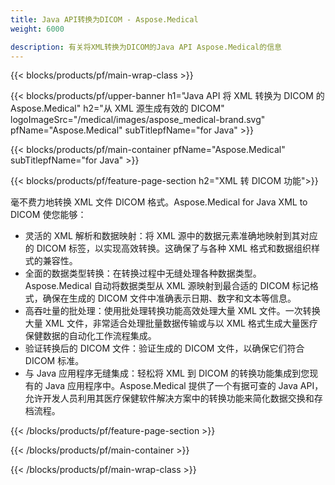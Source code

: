 ```yaml
---
title: Java API转换为DICOM - Aspose.Medical
weight: 6000

description: 有关将XML转换为DICOM的Java API Aspose.Medical的信息
---
```


{{< blocks/products/pf/main-wrap-class >}}

{{< blocks/products/pf/upper-banner h1="Java API 将 XML 转换为 DICOM 的Aspose.Medical" h2="从 XML 源生成有效的 DICOM" logoImageSrc="/medical/images/aspose_medical-brand.svg" pfName="Aspose.Medical" subTitlepfName="for Java" >}}

{{< blocks/products/pf/main-container pfName="Aspose.Medical" subTitlepfName="for Java" >}}

{{< blocks/products/pf/feature-page-section h2="XML 转 DICOM 功能">}}

<p>毫不费力地转换 XML 文件 DICOM 格式。Aspose.Medical for Java XML to DICOM 使您能够：</p>

<ul>
<li>灵活的 XML 解析和数据映射：将 XML 源中的数据元素准确地映射到其对应的 DICOM 标签，以实现高效转换。这确保了与各种 XML 格式和数据组织样式的兼容性。</li>
<li>全面的数据类型转换：在转换过程中无缝处理各种数据类型。Aspose.Medical 自动将数据类型从 XML 源映射到最合适的 DICOM 标记格式，确保在生成的 DICOM 文件中准确表示日期、数字和文本等信息。</li>
<li>高吞吐量的批处理：使用批处理转换功能高效处理大量 XML 文件。一次转换大量 XML 文件，非常适合处理批量数据传输或与以 XML 格式生成大量医疗保健数据的自动化工作流程集成。</li>
<li>验证转换后的 DICOM 文件：验证生成的 DICOM 文件，以确保它们符合 DICOM 标准。</li>
<li>与 Java 应用程序无缝集成：轻松将 XML 到 DICOM 的转换功能集成到您现有的 Java 应用程序中。Aspose.Medical 提供了一个有据可查的 Java API，允许开发人员利用其医疗保健软件解决方案中的转换功能来简化数据交换和存档流程。</li>
</ul>

{{< /blocks/products/pf/feature-page-section >}}

{{< /blocks/products/pf/main-container >}}

{{< /blocks/products/pf/main-wrap-class >}}